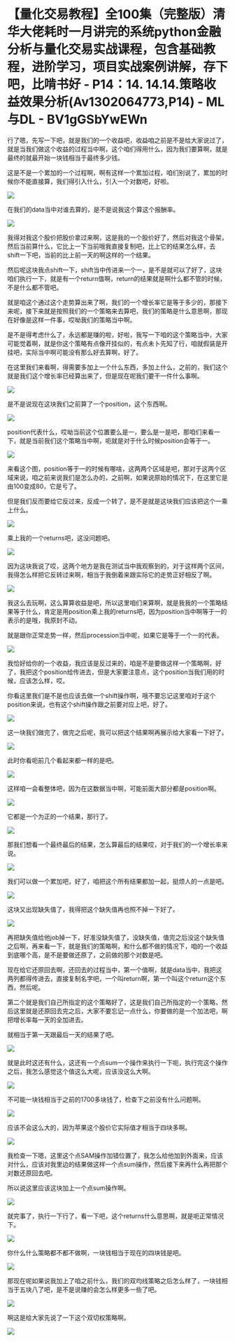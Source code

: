 # 【量化交易教程】全100集（完整版）清华大佬耗时一月讲完的系统python金融分析与量化交易实战课程，包含基础教程，进阶学习，项目实战案例讲解，存下吧，比啃书好 - P14：14. 14.14.策略收益效果分析(Av1302064773,P14) - ML与DL - BV1gGSbYwEWn

行了嗯，先写一下吧，就是我们的一个收益吧，收益咱之前是不是给大家说过了，就是当我们做这个收益的过程当中啊，这个咱们得用什么，因为我们要算啊，就是最终的就最开始一块钱相当于最终多少钱。

这是不是一个累加的一个过程啊，啊有这样一个累加过程，咱们别说了，累加的时候你不能直接算，我们得引入什么，引入一个对数吧，好啦。



![](img/109131841b23b890ed8b05141f4c79c9_1.png)

在我们的data当中对谁去算的，是不是说我这个算这个报酬率。

![](img/109131841b23b890ed8b05141f4c79c9_3.png)

我得对我这个股价把股价拿过来啊，这是我的一个股价好了，然后对我这个骨架，然后当前算什么，它比上一下当前哦我直接复制吧，比上它的结果怎么样，去shift一下吧，当前的比上前一天的啊这样的一个结果。

然后呢这块我点shift一下，shift当中传进来一个一，是不是就可以了好了，这块咱们执行一下，就是有一个return值啊，return的结果就是啊什么都不管的时候，不是什么都不管吧。

就是咱这个通过这个走势算出来了啊，我们的一个增长率它是等于多少的，那接下来呢，接下来就是按照我们的一个策略来去算吧，我们的策略是什么意思啊，那现在好像是这样一件事，哎呦我们的策略当中啊。

是不是得考虑什么了，永远都是赚的啦，好啦，我写一下咱的这个策略当中，大家可能觉着啊，就是你这个策略有点像开挂似的，有点未卜先知了行，咱就假装是开挂吧，实际当中啊可能没有那么好去算啊，好了。

在这里我们来看啊，得需要多加上一个什么东西，多加上什么，之前的，我们这个就是我们这个增长率已经算出来了，但是现在呢我们要干一件什么事啊。



![](img/109131841b23b890ed8b05141f4c79c9_5.png)

是不是说现在这块我们之前算了一个position，这个东西啊。

![](img/109131841b23b890ed8b05141f4c79c9_7.png)

position代表什么，哎呦当前这个位置要么是一，要么是一是吧，那咱们来看一下，就是当前我们这个策略当中啊，呃就是对于什么时候position会等于一。



![](img/109131841b23b890ed8b05141f4c79c9_9.png)

来看这个图，position等于一的时候有哪啥，这两两个区域是吧，那对于这两个区域来说，咱之前来说我们是怎么办的，之前啊，如果说原始的情况下，在这里它是由100变成80，它是亏了。

但是我们反而要给它反过来，反成一个转了，是不是就是这块我们应该把这个一乘上什么。

![](img/109131841b23b890ed8b05141f4c79c9_11.png)

乘上我的一个returns吧，这没问题吧。

![](img/109131841b23b890ed8b05141f4c79c9_13.png)

因为这块我说了哎，这两个地方是我在测试当中我观察到的，对于这样两个区间，我得怎么样把它反转过来啊，相当于我倒着来跟实际它的走势正好相反了啊。



![](img/109131841b23b890ed8b05141f4c79c9_15.png)

我这么去玩啊，这么算算收益是吧，所以这里咱们来算啊，就是我我的一个策略结果等于什么，肯定是用position乘上我的returns吧，因为position当中啊等于一的表示的是哦，我原封不动。

就是跟你正常走势一样，然后procession当中呢，如果它是等于一个一的代表。

![](img/109131841b23b890ed8b05141f4c79c9_17.png)

我恰好给你的一个收益，我应该是反过来的，咱是不是要做这样一个策略啊，好了，我把这个position给传进去，但是大家要注意点，这个position当我们用的时候，应该怎么样，哎。

你看这里我们是不是也应该去做一个shift操作啊，哦不要忘记这里咱对于这个position来说，也有这个shift操作跟之前要对应上吧，好了。



![](img/109131841b23b890ed8b05141f4c79c9_19.png)

这一块我们做完了，做完之后呢，我可以把这个结果啊再展示给大家看一下好了。

![](img/109131841b23b890ed8b05141f4c79c9_21.png)

此时你看呃前几个看起来都一样的是吧。

![](img/109131841b23b890ed8b05141f4c79c9_23.png)

这样咱一会看整体吧，因为在这数据当中啊，可能前面大部分都是position啊。

![](img/109131841b23b890ed8b05141f4c79c9_25.png)

它都是一个为正的一个结果，那行了。

![](img/109131841b23b890ed8b05141f4c79c9_27.png)

那我们想看一个最终最后的结果，怎么算最后的结果哎，对于我们的一个增长率来说。

![](img/109131841b23b890ed8b05141f4c79c9_29.png)

我们可以做一个累加吧，好了，咱把这个所有结果都加一起，挺烦人的一点是吧。

![](img/109131841b23b890ed8b05141f4c79c9_31.png)

这块又出现缺失值了，我得把这个缺失值再也照不掉一下好了。

![](img/109131841b23b890ed8b05141f4c79c9_33.png)

再把缺失值给他job掉一下，好准没缺失值了，没缺失值，值完之后没这个缺失值之后啊，再来看一下，就是我们的策略啊，和什么都不做的情况下，咱的一个收益到底哪个高，是不是要做还原了，之前做的那个对数是吧。

现在给它还原回去啊，还回去的过程当中，第一个值啊，就是data当中，我把这两列都得传进去，直接复制名字吧，一个叫return啊，第一个叫这个return这个东西，然后呢。

第二个就是我们自己所指定的这个策略好了，这是我们自己所指定的一个策略，然后这里就是还原回去完之后，大家不要忘记一点什么，你要做的是一个加法吧，啊把增长率每一天的全加进去。

就相当于第一天跟最后一天的结果了吧。

![](img/109131841b23b890ed8b05141f4c79c9_35.png)

就是此时这还有什么，这还有一个点sum一个操作来执行一下呃，执行完这个操作之后，我怎么感觉这个值这么大呢，应该没这么大啊。



![](img/109131841b23b890ed8b05141f4c79c9_37.png)

不可能一块钱相当于之前的1700多块钱了，检查下之前没有什么问题啊。

![](img/109131841b23b890ed8b05141f4c79c9_39.png)

应该不会这么大的，因为苹果这个股价它实际值才相当于四块多啊。

![](img/109131841b23b890ed8b05141f4c79c9_41.png)

我检查一下嗯，这里这个点SAM操作加错位置了，我怎么给他加到外面来，应该对什么，应该对我里边的结果做这样一个点sum操作，然后接下来再什么再把那个对数还原回去吧。

所以说这里应该这块加上一个点sum操作啊。

![](img/109131841b23b890ed8b05141f4c79c9_43.png)

就完事了，执行一下行了，看一下吧，这个returns什么意思啊，就是呃正常情况下。

![](img/109131841b23b890ed8b05141f4c79c9_45.png)

你什么什么策略都不都不做啊，一块钱相当于现在的四块钱是吧。

![](img/109131841b23b890ed8b05141f4c79c9_47.png)

那现在呢如果说我加上了咱之前什么，我们的双均线策略之后怎么样了，一块钱相当于五块八了吧，是不是说赚的会怎么样更多一些了吧。



![](img/109131841b23b890ed8b05141f4c79c9_49.png)

啊这是给大家先说了一下这个双切权策略啊。

![](img/109131841b23b890ed8b05141f4c79c9_51.png)